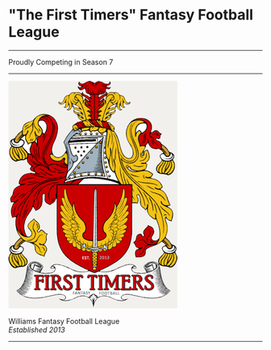# "The First Timers" Fantasy Football League
---

Proudly Competing in Season 7
___

![alt text](first-time-crest-4.jpg "FTFFL")

Williams Fantasy Football League<br>
<em>Established 2013</em>
___
